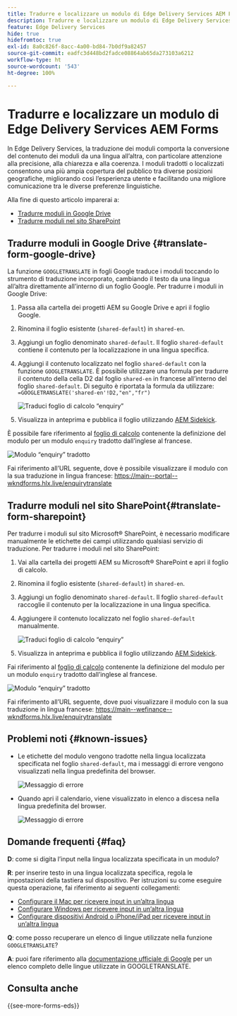 ```yaml
---
title: Tradurre e localizzare un modulo di Edge Delivery Services AEM Forms
description: Tradurre e localizzare un modulo di Edge Delivery Services AEM Forms
feature: Edge Delivery Services
hide: true
hidefromtoc: true
exl-id: 8a0c826f-8acc-4a00-bd84-7b0df9a82457
source-git-commit: eadfc3d448bd2fadce08864ab65da273103a6212
workflow-type: ht
source-wordcount: '543'
ht-degree: 100%

---
```



# Tradurre e localizzare un modulo di Edge Delivery Services AEM Forms

In Edge Delivery Services, la traduzione dei moduli comporta la conversione del contenuto dei moduli da una lingua all’altra, con particolare attenzione alla precisione, alla chiarezza e alla coerenza. I moduli tradotti o localizzati consentono una più ampia copertura del pubblico tra diverse posizioni geografiche, migliorando così l’esperienza utente e facilitando una migliore comunicazione tra le diverse preferenze linguistiche.


Alla fine di questo articolo imparerai a:

* [Tradurre moduli in Google Drive](#translate-form-google-drive)
* [Tradurre moduli nel sito SharePoint](#translate-form-sharepoint)

## Tradurre moduli in Google Drive {#translate-form-google-drive}

La funzione `GOOGLETRANSLATE` in fogli Google traduce i moduli toccando lo strumento di traduzione incorporato, cambiando il testo da una lingua all’altra direttamente all’interno di un foglio Google. Per tradurre i moduli in Google Drive:

1. Passa alla cartella dei progetti AEM su Google Drive e apri il foglio Google.
2. Rinomina il foglio esistente (`shared-default`) in `shared-en`.
3. Aggiungi un foglio denominato `shared-default`. Il foglio `shared-default` contiene il contenuto per la localizzazione in una lingua specifica.
4. Aggiungi il contenuto localizzato nel foglio `shared-default` con la funzione `GOOGLETRANSLATE`.
È possibile utilizzare una formula per tradurre il contenuto della cella D2 dal foglio `shared-en` in francese all’interno del foglio `shared-default`. Di seguito è riportata la formula da utilizzare:
   `=GOOGLETRANSLATE('shared-en'!D2,"en","fr")`

   ![Traduci foglio di calcolo “enquiry”](/help/forms/assets/translate-enquiry-spreadsheet.png)

5. Visualizza in anteprima e pubblica il foglio utilizzando [AEM Sidekick](https://www.aem.live/developer/tutorial#preview-and-publish-your-content).

È possibile fare riferimento al [foglio di calcolo](/help/forms/assets/enquirytranslate.xlsx) contenente la definizione del modulo per un modulo `enquiry` tradotto dall’inglese al francese.

![Modulo “enquiry” tradotto](/help/forms/assets/translate-form-french.png)

Fai riferimento all’URL seguente, dove è possibile visualizzare il modulo con la sua traduzione in lingua francese:
https://main--portal--wkndforms.hlx.live/enquirytranslate

## Tradurre moduli nel sito SharePoint{#translate-form-sharepoint}

Per tradurre i moduli sul sito Microsoft® SharePoint, è necessario modificare manualmente le etichette dei campi utilizzando qualsiasi servizio di traduzione. Per tradurre i moduli nel sito SharePoint:

1. Vai alla cartella dei progetti AEM su Microsoft® SharePoint e apri il foglio di calcolo.
2. Rinomina il foglio esistente (`shared-default`) in `shared-en`.
3. Aggiungi un foglio denominato `shared-default`. Il foglio `shared-default` raccoglie il contenuto per la localizzazione in una lingua specifica.
4. Aggiungere il contenuto localizzato nel foglio `shared-default` manualmente.

   ![Traduci foglio di calcolo “enquiry”](/help/forms/assets/translate-enquiry-sp-spreadsheet.png)

5. Visualizza in anteprima e pubblica il foglio utilizzando [AEM Sidekick](https://www.aem.live/developer/tutorial#preview-and-publish-your-content).

Fai riferimento al [foglio di calcolo](/help/forms/assets/enquirytranslate-sp.xlsx) contenente la definizione del modulo per un modulo `enquiry` tradotto dall’inglese al francese.

![Modulo “enquiry” tradotto](/help/forms/assets/translate-form-french.png)

Fai riferimento all’URL seguente, dove puoi visualizzare il modulo con la sua traduzione in lingua francese:
https://main--wefinance--wkndforms.hlx.live/enquirytranslate

## Problemi noti {#known-issues}

* Le etichette del modulo vengono tradotte nella lingua localizzata specificata nel foglio `shared-default`, ma i messaggi di errore vengono visualizzati nella lingua predefinita del browser.

  ![Messaggio di errore](/help/forms/assets/translate-error-message.png)

* Quando apri il calendario, viene visualizzato in elenco a discesa nella lingua predefinita del browser.

  ![Messaggio di errore](/help/forms/assets/translate-calender-display.png)


## Domande frequenti {#faq}

**D**: come si digita l’input nella lingua localizzata specificata in un modulo?

**R**: per inserire testo in una lingua localizzata specifica, regola le impostazioni della tastiera sul dispositivo. Per istruzioni su come eseguire questa operazione, fai riferimento ai seguenti collegamenti:

* [Configurare il Mac per ricevere input in un’altra lingua](https://support.apple.com/en-in/guide/mac-help/mchlp1406/mac)
* [Configurare Windows per ricevere input in un’altra lingua](https://support.microsoft.com/en-us/windows/manage-the-input-and-display-language-settings-in-windows-12a10cb4-8626-9b77-0ccb-5013e0c7c7a2#:~:text=Select%20the%20Start%20%3E%20Settings%20%3E%20Time,you%20want%2C%20then%20select%20Options)
* [Configurare dispositivi Android o iPhone/iPad per ricevere input in un’altra lingua](https://support.google.com/gboard/answer/7068494?hl=en&amp;co=GENIE.Platform%3DAndroid)


**Q**: come posso recuperare un elenco di lingue utilizzate nella funzione `GOOGLETRANSLATE`?

**A**: puoi fare riferimento alla [documentazione ufficiale di Google](https://cloud.google.com/translate/docs/languages) per un elenco completo delle lingue utilizzate in GOOGLETRANSLATE.

## Consulta anche

{{see-more-forms-eds}}


